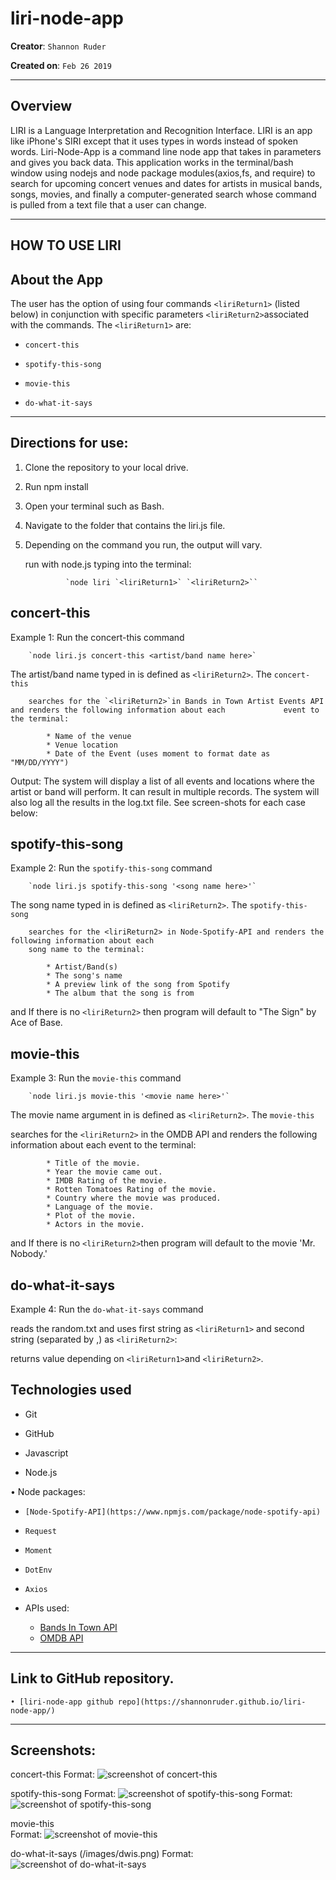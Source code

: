 
# liri-node-app

**Creator**: `Shannon Ruder`

**Created on**: `Feb 26 2019`

- - -

## Overview


LIRI is a Language Interpretation and Recognition Interface. LIRI is an app like iPhone's SIRI except that it uses types in words instead of spoken words. Liri-Node-App is a command line node app that takes in parameters and gives you back data. This application works in the terminal/bash window using nodejs and node package modules(axios,fs, and require) to search for upcoming concert venues and dates for artists in musical bands, songs, movies, and finally a computer-generated search whose command is pulled from a text file that a user can change.

- - -

## HOW TO USE LIRI

## About the App

The user has the option of using four commands `<liriReturn1>` (listed below) in conjunction with specific parameters `<liriReturn2>`associated with the commands. The `<liriReturn1>` are:

   * `concert-this`

   * `spotify-this-song`

   * `movie-this`

   * `do-what-it-says`

- - -

## Directions for use:

1. Clone the repository to your local drive. 

2. Run npm install

3. Open your terminal such as Bash.

4. Navigate to the folder that contains the liri.js file.

5. Depending on the command you run, the output will vary.

    run with node.js typing into the terminal: 
    
    
                `node liri `<liriReturn1>` `<liriReturn2>``


## concert-this

Example 1: Run the concert-this command

        `node liri.js concert-this <artist/band name here>`

The artist/band name typed in is defined as `<liriReturn2>`. The `concert-this`
    
        searches for the `<liriReturn2>`in Bands in Town Artist Events API and renders the following information about each             event to the terminal:

            * Name of the venue
            * Venue location
            * Date of the Event (uses moment to format date as "MM/DD/YYYY")

Output: The system will display a list of all events and locations where the artist or band will perform. It can result in multiple records. The system will also log all the results in the log.txt file. See screen-shots for each case below:


## spotify-this-song

Example 2: Run the `spotify-this-song` command

        `node liri.js spotify-this-song '<song name here>'`

The song name typed in is defined as `<liriReturn2>`. The `spotify-this-song`

        searches for the <liriReturn2> in Node-Spotify-API and renders the following information about each 
        song name to the terminal:

            * Artist/Band(s)
            * The song's name
            * A preview link of the song from Spotify
            * The album that the song is from

and If there is no `<liriReturn2>` then program will default to "The Sign" by Ace of Base.

## movie-this

Example 3: Run the `movie-this` command

        `node liri.js movie-this '<movie name here>'`
        
The movie name argument in is defined as `<liriReturn2>`. The `movie-this`

searches for the `<liriReturn2>` in the OMDB API and renders the following information about each event to the terminal:

            * Title of the movie.
            * Year the movie came out.
            * IMDB Rating of the movie.
            * Rotten Tomatoes Rating of the movie.
            * Country where the movie was produced.
            * Language of the movie.
            * Plot of the movie.
            * Actors in the movie.


and If there is no `<liriReturn2>`then program will default to the movie 'Mr. Nobody.'

## do-what-it-says

Example 4: Run the `do-what-it-says` command

reads the random.txt and uses first string as `<liriReturn1>` and second string (separated by ,) as `<liriReturn2>`:

returns value depending on `<liriReturn1>`and `<liriReturn2>`.

## Technologies used

   * Git

   * GitHub

   * Javascript

   * Node.js

• Node packages:

   * `[Node-Spotify-API](https://www.npmjs.com/package/node-spotify-api)`
   * `Request`
   * `Moment`
   * `DotEnv`
   * `Axios`
    
   * APIs used:
        * [Bands In Town API](http://www.artists.bandsintown.com/bandsintown-api)
        * [OMDB API](http://www.omdbapi.com)

- - -

## Link to GitHub repository.

    • [liri-node-app github repo](https://shannonruder.github.io/liri-node-app/)

- - -



## Screenshots:


concert-this
Format: ![screenshot of concert-this](https://shannonruder.github.io/liri-node-app/images/concertthis.png)


spotify-this-song 
Format: ![screenshot of spotify-this-song](https://shannonruder.github.io/liri-node-app/images/sts.png)
Format: ![screenshot of spotify-this-song](https://shannonruder.github.io/liri-node-app/images/sts2.png)

movie-this  
Format: ![screenshot of movie-this](https://shannonruder.github.io/liri-node-app/images/mt.png)

do-what-it-says (/images/dwis.png)
Format: ![screenshot of do-what-it-says](https://shannonruder.github.io/liri-node-app/images/dwis.png)



